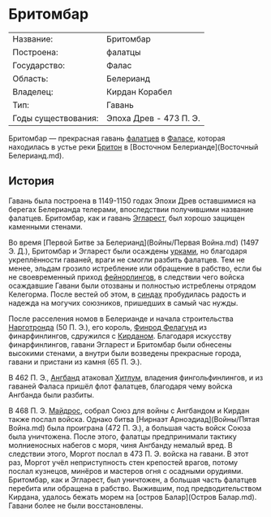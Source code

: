 # Бритомбар

|                       |                       |
|-----------------------|-----------------------|
|Название:              |Бритомбар              |
|Построена:             |фалатцы                |
|Государство:           |Фалас                  |
|Область:               |Белерианд              |
|Владелец:              |Кирдан Корабел         |
|Тип:                   |Гавань                 |
|Годы существования:    |Эпоха Древ - 473 П. Э. |

Бритомбар — прекрасная гавань [фалатцев](Народы/фалатцы.md) в
[Фаласе](Фалас.md), которая находилась в устье реки [Бритон](Бритон.md) в
[Восточном Белерианде](Восточный Белерианд.md). 

## История

Гавань была построена в 1149-1150 годах Эпохи Древ оставшимися на берегах
Белерианда телерами, впоследствии получившими название фалатцев. Бритомбар, как
и гавань [Эгларест](Эгларест.md), был хорошо защищен каменными стенами.

Во время [Первой Битве за Белерианд](Войны/Первая Война.md) (1497 Э. Д.),
Бритомбар и Эгларест были осаждены [урками](Народы/урки.md), но благодаря
укреплённости гаваней, враги не смогли разбить фалатцев. Тем не менее, эльдам
грозило истребление или обращение в рабство, если бы не своевременный приход
[фейнорлингов](Народы/фейнорлинги.md), в следствии чего войска осаждавшие
Гавани были отозваны и полностью истреблены отрядом Келегорма. После вестей об
этом, в [синдах](Народы/синды.md) пробудилась радость и надежда на могучих
союзников, пришедших в самый час нужды.

После расселения номов в Белерианде и начала строительства
[Нарготронда](Нарготронд.md) (50 П. Э.), его король,
[Финрод Фелагунд](Личности/Финрод.md) из финарфинлингов, сдружился с
[Кирданом](Личности/Кирдан.md). Благодаря искусству финарфинлингов, гавани
Эгларест и Бритомбар были обнесены высокими стенами, а внутри были возведены
прекрасные города, гавани и пристани из камня (65 П. Э.).

В 462 П. Э., [Ангбанд](Ангбанд) атаковал [Хитлум](Хитлум.md), владения
фингольфинлингов, и из гаваней Фаласа пришёл флот фалатцев, благодаря чему
войска Ангбанда были разбиты.

В 468 П. Э. [Майдрос](Личности/Майдрос.md), собрал Союз для войны с Ангбандом и
Кирдан также послал войска. Однако битва
[Нирнаэт Арноэдиад](Войны/Пятая Война.md) была проиграна (472 П. Э.), а
большая часть войск Союза была уничтожена. После этого, фалатцы предпринимали
тактику молниеносных набегов с моря, чиня Ангбанду немалый вред. В следствии
этого, Моргот послал в 473 П. Э. войска на гавани. В этот раз, Моргот учёл
неприступность стен крепостей врагов, потому послал кузнецов, минёров и
мастеров огня с осадными орудиями. Бритомбар, как и Эгларест, был уничтожен, а
большая часть фалатцев перебита или обращена в рабство. Выжившим, под
предводительством Кирдана, удалось бежать морем на
[остров Балар](Остров Балар.md). Гавани более не были восстановлены.
